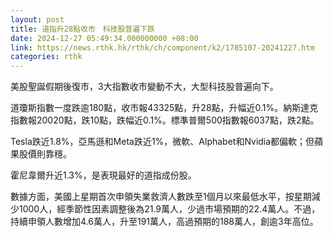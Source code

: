 ```yaml
---
layout: post
title: 道指升28點收市　科技股普遍下跌
date: 2024-12-27 05:49:34.000000000 +08:00
link: https://news.rthk.hk/rthk/ch/component/k2/1785107-20241227.htm
categories: rthk
---
```


美股聖誕假期後復市，3大指數收市變動不大，大型科技股普遍向下。

道瓊斯指數一度跌逾180點，收市報43325點，升28點，升幅近0.1%。納斯達克指數報20020點，跌10點，跌幅近0.1%。標準普爾500指數報6037點，跌2點。

Tesla跌近1.8%，亞馬遜和Meta跌近1%，微軟、Alphabet和Nvidia都偏軟；但蘋果股價則靠穩。

霍尼韋爾升近1.3%，是表現最好的道指成份股。

數據方面，美國上星期首次申領失業救濟人數跌至1個月以來最低水平，按星期減少1000人，經季節性因素調整後為21.9萬人，少過市場預期的22.4萬人。不過，持續申領人數增加4.6萬人，升至191萬人，高過預期的188萬人，創逾3年高位。

